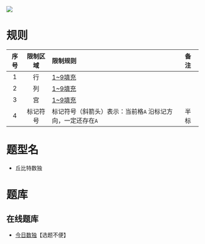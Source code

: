 ![](https://cn.sudoku.today/pic/04/cupid/69975_1611.png)

# 规则

| 序号  | 限制区域 | 限制规则                              | 备注  |
|:---:|:----:|:----------------------------------|:----|
|  1  |  行   | [1~9填充]                           |     |
|  2  |  列   | [1~9填充]                           |     |
|  3  |  宫   | [1~9填充]                           |     |
|  4  | 标记符号 | 标记符号（斜箭头）表示：当前格`A` 沿标记方向，一定还存在`A` | 半标  |

# 题型名

- 丘比特数独

# 题库

## 在线题库

- [今日数独]【选题不便】

[1~9填充]: ../../../../../rules.md#1~9填充

[今日数独]: https://cn.sudoku.today/g-cupid-sudoku/